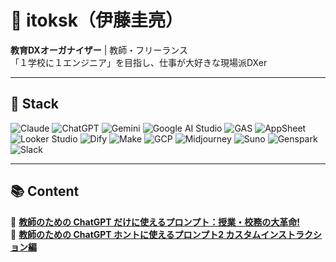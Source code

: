 # 👋 itoksk（伊藤圭亮）

**教育DXオーガナイザー** | 教師・フリーランス  
「１学校に１エンジニア」を目指し、仕事が大好きな現場派DXer

---

## 🔧 Stack

![Claude](https://img.shields.io/badge/Claude-FF6B35?style=flat-square) 
![ChatGPT](https://img.shields.io/badge/ChatGPT-00A67E?style=flat-square)
![Gemini](https://img.shields.io/badge/Gemini-4285F4?style=flat-square)
![Google AI Studio](https://img.shields.io/badge/Google_AI_Studio-4285F4?style=flat-square)
![GAS](https://img.shields.io/badge/GAS-4285F4?style=flat-square)
![AppSheet](https://img.shields.io/badge/AppSheet-34A853?style=flat-square)
![Looker Studio](https://img.shields.io/badge/Looker_Studio-4285F4?style=flat-square)
![Dify](https://img.shields.io/badge/Dify-6366F1?style=flat-square)
![Make](https://img.shields.io/badge/Make-7B68EE?style=flat-square)
![GCP](https://img.shields.io/badge/GCP-4285F4?style=flat-square)
![Midjourney](https://img.shields.io/badge/Midjourney-000000?style=flat-square)
![Suno](https://img.shields.io/badge/Suno-FF6B6B?style=flat-square)
![Genspark](https://img.shields.io/badge/Genspark-FF8C00?style=flat-square)
![Slack](https://img.shields.io/badge/Slack-4A154B?style=flat-square)

---

## 📚 Content

📖 [**教師のための ChatGPT だけに使えるプロンプト：授業・校務の大革命!**](https://www.amazon.co.jp/dp/B0D48N5HR6)  
📖 [**教師のための ChatGPT ホントに使えるプロンプト2 カスタムインストラクション編**](https://www.amazon.co.jp/dp/B0DJ16GQD4)

